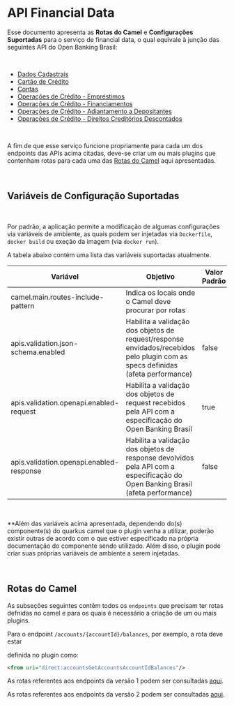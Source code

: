# API Financial Data

Esse documento apresenta as **Rotas do Camel** e **Configurações Suportadas** para
o serviço de financial data, o qual equivale à junção das seguintes API do
Open Banking Brasil:

&nbsp;

- [Dados Cadastrais](https://openbanking-brasil.github.io/areadesenvolvedor/#fase-2-apis-do-open-banking-brasil-api-dados-cadastrais)
- [Cartão de Crédito](https://openbanking-brasil.github.io/areadesenvolvedor/#lista-de-cartoes-de-credito)
- [Contas](https://openbanking-brasil.github.io/areadesenvolvedor/#lista-de-contas)
- [Operações de Crédito - Empréstimos](https://openbanking-brasil.github.io/areadesenvolvedor/#emprestimos)
- [Operações de Crédito - Financiamentos](https://openbanking-brasil.github.io/areadesenvolvedor/#financiamentos-contrato)
- [Operações de Crédito - Adiantamento a Depositantes](https://openbanking-brasil.github.io/areadesenvolvedor/#adiantamento-a-depositantes-contrato)
- [Operações de Crédito - Direitos Creditórios Descontados](https://openbanking-brasil.github.io/areadesenvolvedor/#direitos-creditorios-descontados-contrato)

&nbsp;

A fim de que esse serviço funcione propriamente para cada um dos endpoints das APIs
acima citadas, deve-se criar um ou mais plugins que contenham rotas para cada uma
das [Rotas do Camel](#rotas-do-camel) aqui apresentadas.

&nbsp;

## Variáveis de Configuração Suportadas

&nbsp;

Por padrão, a aplicação permite a modificação de algumas configurações via variáveis
de ambiente, as quais podem ser injetadas via `Dockerfile`, `docker build` ou exeção
da imagem (via `docker run`).

A tabela abaixo contém uma lista das variáveis suportadas atualmente.

| Variável                              | Objetivo                                                              | Valor Padrão |
|---------------------------------------|---------------------------------------------------------------------------------------------------------------------------------|--------------|
| camel.main.routes-include-pattern     | Indica os locais onde o Camel deve procurar por rotas                                                                           |              |
| apis.validation.json-schema.enabled   | Habilita a validação dos objetos de request/response envidados/recebidos pelo plugin com as specs definidas (afeta performance) | false        |
| apis.validation.openapi.enabled-request       | Habilita a validação dos objetos de request recebidos pela API com a especificação do Open Banking Brasil   | true         |
| apis.validation.openapi.enabled-response       | Habilita a validação dos objetos de response devolvidos pela API com a especificação do Open Banking Brasil (afeta performance)   | false         |

&nbsp;

**Além das variáveis acima apresentada, dependendo do(s) componente(s) do quarkus
camel que o plugin venha a utilizar, poderão existir outras de acordo com o que
estiver específicado na própria documentação do componente sendo utilizado. Além
disso, o plugin pode criar suas próprias variáveis de ambiente a serem injetadas.

&nbsp;

## Rotas do Camel

As subseções seguintes contêm todos os `endpoints` que precisam ter rotas defnidas
no camel e para os quais é necessário a criação de um ou mais plugins.

Para o endpoint `/accounts/{accountId}/balances`, por exemplo, a rota deve estar

definida no plugin como:

```xml
<from uri="direct:accountsGetAccountsAccountIdBalances"/>
```

As rotas referentes aos endpoints da versão 1 podem ser consultadas [aqui](routes-v1.md).

As rotas referentes aos endpoints da versão 2 podem ser consultadas [aqui](routes-v2.md).